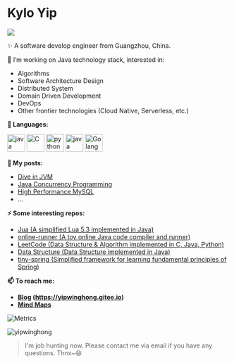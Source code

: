 # Kylo Yip 
<img src="https://pronoun.cyou/x/y?subject=He&object=Him&height=20"> 

✨ A software develop engineer from Guangzhou, China.

🔭 I’m working on Java technology stack, interested in: 
  - Algorithms
  - Software Architecture Design
  - Distributed System
  - Domain Driven Development
  - DevOps
  - Other frontier technologies (Cloud Native, Serverless, etc.)

**🌈 Languages:** 
<p align="left">
<img src="https://www.vectorlogo.zone/logos/java/java-icon.svg" alt="java" width="40"/>
<img src="https://ywh-oss.oss-cn-shenzhen.aliyuncs.com/C-lang.svg" alt="C" width="40" />
<img src="https://www.vectorlogo.zone/logos/python/python-icon.svg" alt="python" width="40"/>
<img src="https://www.vectorlogo.zone/logos/lua/lua-icon.svg" alt="java" width="40"/>
<img src="https://www.vectorlogo.zone/logos/golang/golang-official.svg" alt="Golang" width="40" height="40"/>
</p>

**📝 My posts:**
- [Dive in JVM](https://www.processon.com/view/5c8f9682e4b09a16b9a6ec93#map)
- [Java Concurrency Programming](https://www.processon.com/view/5c8f80cce4b0ab74ecdc6f12#map)
- [High Performance MySQL](https://www.processon.com/view/5c9b66e9e4b09bf72a6ab9e8#map)
- ...

**⚡ Some interesting repos:**
- [Jua (A simplified Lua 5.3 implemented in Java)](https://github.com/FreetechRevise/Jua)
- [online-runner (A toy online Java code compiler and runner)](https://github.com/yipwinghong/online-runner)
- [LeetCode (Data Structure & Algorithm implemented in C, Java, Python)](https://github.com/FreetechRevise/algorithm)
- [Data Structure (Data Structure implemented in Java)](https://github.com/FreetechRevise/data-structure)
- [tiny-spring (Simplified framework for learning fundamental principles of Spring)](https://github.com/yipwinghong/tiny-spring)

**📫 To reach me:**
 - **[Blog](https://www.yipwinghong.com) (https://yipwinghong.gitee.io)**
 - **[Mind Maps](https://www.processon.com/u/5c84a4fde4b0ed6b42fac9a9/profile)**

<!--
**yipwinghong/yipwinghong** is a ✨ _special_ ✨ repository because its `README.md` (this file) appears on your GitHub profile.


Here are some ideas to get you started:

- 🔭 I’m currently working on ...
- 🌱 I’m currently learning ...
- 👯 I’m looking to collaborate on ...
- 🤔 I’m looking for help with ...
- 💬 Ask me about ...
- 📫 How to reach me: ...
- 😄 Pronouns: ...
- ⚡ Fun fact: ...
-->

![Metrics](https://metrics.lecoq.io/yipwinghong?template=classic&base.header=0&base.activity=0&base.community=0&base.repositories=0&base.metadata=0&isocalendar=1&languages=1&isocalendar.duration=full-year&config.timezone=Asia%2FShanghai) 


 
<!-- &theme=dracula -->
<img src="https://github-readme-stats.vercel.app/api?username=yipwinghong&show_icons=true" alt="yipwinghong" />


> I'm job hunting now. Please contact me via email if you have any questions. Thnx~😄
